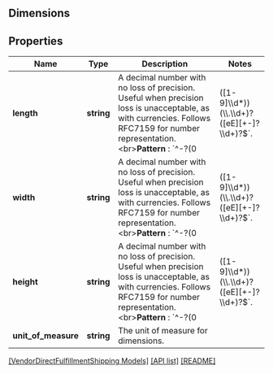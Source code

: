 ## Dimensions

## Properties

Name | Type | Description | Notes
------------ | ------------- | ------------- | -------------
**length** | **string** | A decimal number with no loss of precision. Useful when precision loss is unacceptable, as with currencies. Follows RFC7159 for number representation.  &lt;br&gt;**Pattern** : &#x60;^-?(0|([1-9]\\\\d*))(\\\\.\\\\d+)?([eE][+-]?\\\\d+)?$&#x60;. |
**width** | **string** | A decimal number with no loss of precision. Useful when precision loss is unacceptable, as with currencies. Follows RFC7159 for number representation.  &lt;br&gt;**Pattern** : &#x60;^-?(0|([1-9]\\\\d*))(\\\\.\\\\d+)?([eE][+-]?\\\\d+)?$&#x60;. |
**height** | **string** | A decimal number with no loss of precision. Useful when precision loss is unacceptable, as with currencies. Follows RFC7159 for number representation.  &lt;br&gt;**Pattern** : &#x60;^-?(0|([1-9]\\\\d*))(\\\\.\\\\d+)?([eE][+-]?\\\\d+)?$&#x60;. |
**unit_of_measure** | **string** | The unit of measure for dimensions. |

[[VendorDirectFulfillmentShipping Models]](../) [[API list]](../../Api) [[README]](../../../README.md)
